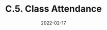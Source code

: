 ---
slug: /pages/v-policies-for-schools-abroad/academic-policies/class-attendance
date: 2022-02-17
title: C.5. Class Attendance 
---